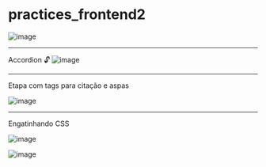 # practices_frontend2 


![image](https://user-images.githubusercontent.com/84669986/214992487-48d94d86-b61c-423a-86d6-2a886ae9aa7f.png)

________________________________________________________________________________________________________________________________________________________________________
Accordion 🔓 
![image](https://user-images.githubusercontent.com/84669986/214993381-88cc89eb-4bb4-48dc-89a1-db200c449d1f.png)


________________________________________________________________________________________________________________________________________________________________________

Etapa com tags para citação e aspas


![image](https://user-images.githubusercontent.com/84669986/215211571-4d472a86-2c4f-485d-bb2e-ccce239ef1e0.png)

________________________________________________________________________________________________________________________________________________________________________
Engatinhando CSS 

![image](https://user-images.githubusercontent.com/84669986/215937767-7139c497-8ee6-4aa2-a70e-4fe939addc21.png)

![image](https://user-images.githubusercontent.com/84669986/215945472-b46e8c5a-1882-46d5-8edc-ef222f7e9342.png)




